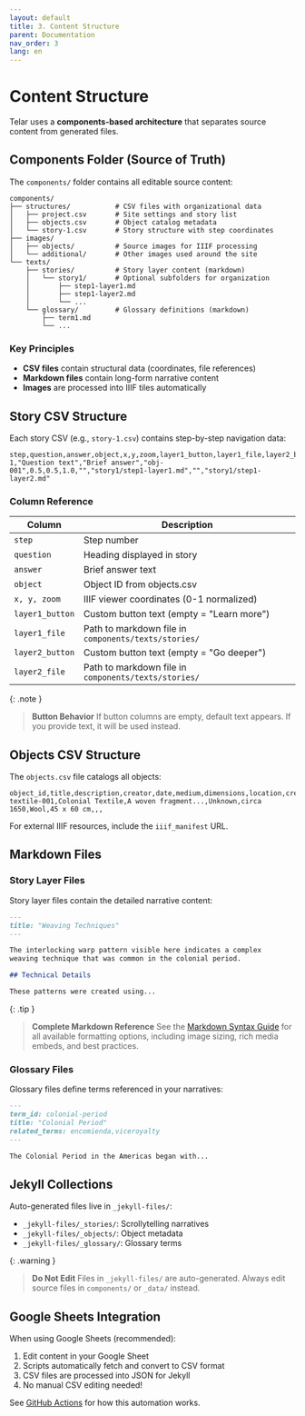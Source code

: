 ```yaml
---
layout: default
title: 3. Content Structure
parent: Documentation
nav_order: 3
lang: en
---
```


# Content Structure

Telar uses a **components-based architecture** that separates source content from generated files.

## Components Folder (Source of Truth)

The `components/` folder contains all editable source content:

```
components/
├── structures/           # CSV files with organizational data
│   ├── project.csv       # Site settings and story list
│   ├── objects.csv       # Object catalog metadata
│   └── story-1.csv       # Story structure with step coordinates
├── images/
│   ├── objects/          # Source images for IIIF processing
│   └── additional/       # Other images used around the site
└── texts/
    ├── stories/          # Story layer content (markdown)
    │   └── story1/       # Optional subfolders for organization
    │       ├── step1-layer1.md
    │       ├── step1-layer2.md
    │       └── ...
    └── glossary/         # Glossary definitions (markdown)
        ├── term1.md
        └── ...
```

### Key Principles

- **CSV files** contain structural data (coordinates, file references)
- **Markdown files** contain long-form narrative content
- **Images** are processed into IIIF tiles automatically

## Story CSV Structure

Each story CSV (e.g., `story-1.csv`) contains step-by-step navigation data:

```csv
step,question,answer,object,x,y,zoom,layer1_button,layer1_file,layer2_button,layer2_file
1,"Question text","Brief answer","obj-001",0.5,0.5,1.0,"","story1/step1-layer1.md","","story1/step1-layer2.md"
```

### Column Reference

| Column | Description |
|--------|-------------|
| `step` | Step number |
| `question` | Heading displayed in story |
| `answer` | Brief answer text |
| `object` | Object ID from objects.csv |
| `x, y, zoom` | IIIF viewer coordinates (0-1 normalized) |
| `layer1_button` | Custom button text (empty = "Learn more") |
| `layer1_file` | Path to markdown file in `components/texts/stories/` |
| `layer2_button` | Custom button text (empty = "Go deeper") |
| `layer2_file` | Path to markdown file in `components/texts/stories/` |

{: .note }
> **Button Behavior**
> If button columns are empty, default text appears. If you provide text, it will be used instead.

## Objects CSV Structure

The `objects.csv` file catalogs all objects:

```csv
object_id,title,description,creator,date,medium,dimensions,location,credit,thumbnail,iiif_manifest
textile-001,Colonial Textile,A woven fragment...,Unknown,circa 1650,Wool,45 x 60 cm,,,
```

For external IIIF resources, include the `iiif_manifest` URL.

## Markdown Files

### Story Layer Files

Story layer files contain the detailed narrative content:

```markdown
---
title: "Weaving Techniques"
---

The interlocking warp pattern visible here indicates a complex
weaving technique that was common in the colonial period.

## Technical Details

These patterns were created using...
```

{: .tip }
> **Complete Markdown Reference**
> See the [Markdown Syntax Guide](/docs/reference/markdown-syntax/) for all available formatting options, including image sizing, rich media embeds, and best practices.

### Glossary Files

Glossary files define terms referenced in your narratives:

```markdown
---
term_id: colonial-period
title: "Colonial Period"
related_terms: encomienda,viceroyalty
---

The Colonial Period in the Americas began with...
```

## Jekyll Collections

Auto-generated files live in `_jekyll-files/`:

- `_jekyll-files/_stories/`: Scrollytelling narratives
- `_jekyll-files/_objects/`: Object metadata
- `_jekyll-files/_glossary/`: Glossary terms

{: .warning }
> **Do Not Edit**
> Files in `_jekyll-files/` are auto-generated. Always edit source files in `components/` or `_data/` instead.

## Google Sheets Integration

When using Google Sheets (recommended):

1. Edit content in your Google Sheet
2. Scripts automatically fetch and convert to CSV format
3. CSV files are processed into JSON for Jekyll
4. No manual CSV editing needed!

See [GitHub Actions](/docs/reference/github-actions/) for how this automation works.

